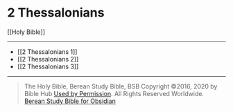 # 2 Thessalonians

[[Holy Bible]]

---

- [[2 Thessalonians 1]]
- [[2 Thessalonians 2]]
- [[2 Thessalonians 3]]

---

> The Holy Bible, Berean Study Bible, BSB
> Copyright &copy;2016, 2020 by Bible Hub
> [Used by Permission](https://berean.bible/terms.htm). All Rights Reserved Worldwide.
> [Berean Study Bible for Obsidian](https://github.com/gapmiss/berean-study-bible-for-obsidian)

